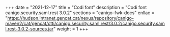 +++
date        = "2021-12-17"
title       = "Codi font"
description = "Codi font canigo.security.saml.rest 3.0.2"
sections    = "canigo-fwk-docs"
enllac		= "https://hudson.intranet.gencat.cat/nexus/repository/canigo-maven2/cat/gencat/ctti/canigo.security.saml.rest/3.0.2/canigo.security.saml.rest-3.0.2-sources.jar"
weight		= 1
+++
